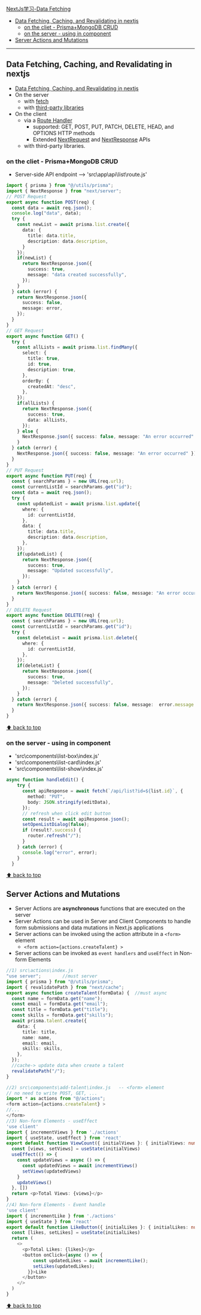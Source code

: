 [NextJs学习-Data Fetching](#top)

- [Data Fetching, Caching, and Revalidating in nextjs](#data-fetching-caching-and-revalidating-in-nextjs)
  - [on the cliet - Prisma+MongoDB CRUD](#on-the-cliet---prismamongodb-crud)
  - [on the server - using in component](#on-the-server---using-in-component)
- [Server Actions and Mutations](#server-actions-and-mutations)

------------------------------------------------------------------

## Data Fetching, Caching, and Revalidating in nextjs

- [Data Fetching, Caching, and Revalidating in nextjs](https://nextjs.org/docs/app/building-your-application/data-fetching/fetching-caching-and-revalidating)
- On the server
  - with [fetch](https://nextjs.org/docs/app/building-your-application/data-fetching/fetching-caching-and-revalidating#fetching-data-on-the-server-with-fetch)
  - with [third-party libraries](https://nextjs.org/docs/app/building-your-application/data-fetching/fetching-caching-and-revalidating#fetching-data-on-the-server-with-third-party-libraries)
- On the client
  - via a [Route Handler](https://nextjs.org/docs/app/building-your-application/routing/route-handlers)
    - supported: GET, POST, PUT, PATCH, DELETE, HEAD, and OPTIONS HTTP methods
    - Extended [NextRequest](https://nextjs.org/docs/app/api-reference/functions/next-request) and [NextResponse](https://nextjs.org/docs/app/api-reference/functions/next-response) APIs
  -  with third-party libraries.

### on the cliet - Prisma+MongoDB CRUD

- Server-side API endpoint --> 'src\app\api\list\route.js'

```ts
import { prisma } from "@/utils/prisma";
import { NextResponse } from "next/server";
// POST Request
export async function POST(req) {
  const data = await req.json();
  console.log("data", data);
  try {
    const newList = await prisma.list.create({
      data: {
        title: data.title,
        description: data.description,
      }
    });
    if(newList) {
      return NextResponse.json({
        success: true,
        message: "data created successfully",
      });
    }
  } catch (error) {
    return NextResponse.json({
      success: false,
      message: error,
    });
  }
}
// GET Request
export async function GET() {
  try {
    const allLists = await prisma.list.findMany({
      select: {
        title: true,
        id: true,
        description: true,
      },
      orderBy: {
        createdAt: "desc",
      },
    });
    if(allLists) {
      return NextResponse.json({
        success: true,
        data: allLists,
      });
    } else {
      NextResponse.json({ success: false, message: "An error occurred" });
    }
  } catch (error) {
    NextResponse.json({ success: false, message: "An error occurred" });
  }
}
// PUT Request
export async function PUT(req) {
  const { searchParams } = new URL(req.url);
  const currentListId = searchParams.get("id");
  const data = await req.json();
  try {
    const updatedList = await prisma.list.update({
      where: {
        id: currentListId,
      },
      data: {
        title: data.title,
        description: data.description,
      },
    });
    if(updatedList) {
      return NextResponse.json({
        success: true,
        message: "Updated successfully",
      });
    }
  } catch (error) {
    return NextResponse.json({ success: false, message: "An error occurred" });
  }
}
// DELETE Request
export async function DELETE(req) {
  const { searchParams } = new URL(req.url);
  const currentListId = searchParams.get("id");
  try {
    const deleteList = await prisma.list.delete({
      where: {
        id: currentListId,
      },
    });
    if(deleteList) {
      return NextResponse.json({
        success: true,
        message: "Deleted successfully",
      });
    }
  } catch (error) {
    return NextResponse.json({ success: false, message:  error.message });
  }
}
```

[⬆ back to top](#top)

### on the server - using in component

- 'src\components\list-box\index.js'
- 'src\components\list-card\index.js'
- 'src\components\list-show\index.js'

```ts
async function handleEdit() {
    try {
      const apiResponse = await fetch(`/api/list?id=${list.id}`, {
        method: "PUT",
        body: JSON.stringify(editData),
      });
      // refresh when click edit button
      const result = await apiResponse.json();
      setOpenListDialog(false);
      if (result?.success) {
        router.refresh("/");
      }
    } catch (error) {
      console.log("error", error);
    }
  }
```

[⬆ back to top](#top)

## Server Actions and Mutations

- Server Actions are **asynchronous** functions that are executed on the server
- Server Actions can be used in Server and Client Components to handle form submissions and data mutations in Next.js applications
- Server actions can be invoked using the action attribute in a `<form>` element
  - `<form action={actions.createTalent} >`
- Server actions can be invoked as `event handlers` and `useEffect` in Non-form Elements

```ts
//1) src\actions\index.js
"use server";        //must server
import { prisma } from "@/utils/prisma";
import { revalidatePath } from "next/cache";
export async function createTalent(formData) {  //must async
  const name = formData.get("name");
  const email = formData.get("email");
  const title = formData.get("title");
  const skills = formData.get("skills");
  await prisma.talent.create({
    data: {
      title: title,
      name: name,
      email: email,
      skills: skills,
    },
  });
  //cache-> update data when create a talent
  revalidatePath("/");
}

//2) src\components\add-talent\index.js   -- <form> element
// no need to write POST, GET, ...
import * as actions from "@/actions";
<form action={actions.createTalent} >
//...
</form>
//3) Non-form Elements - useEffect
'use client'
import { incrementViews } from './actions'
import { useState, useEffect } from 'react'
export default function ViewCount({ initialViews }: { initialViews: number }) {
  const [views, setViews] = useState(initialViews)
  useEffect(() => {
    const updateViews = async () => {
      const updatedViews = await incrementViews()
      setViews(updatedViews)
    }
    updateViews()
  }, [])
  return <p>Total Views: {views}</p>
}
//4) Non-form Elements - Event handle
'use client'
import { incrementLike } from './actions'
import { useState } from 'react'
export default function LikeButton({ initialLikes }: { initialLikes: number }) {
  const [likes, setLikes] = useState(initialLikes)
  return (
    <>
      <p>Total Likes: {likes}</p>
      <button onClick={async () => {
          const updatedLikes = await incrementLike();
          setLikes(updatedLikes);
        }}>Like
      </button>
    </>
  )
}
```

[⬆ back to top](#top)
